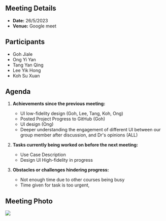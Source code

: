 ## Meeting Details
- **Date:** 26/5/2023
- **Venue:** Google meet

## Participants
- Goh Jiale
- Ong Yi Yan
- Tang Yan Qing
- Lee Yik Hong
- Koh Su Xuan

## Agenda
1. **Achievements since the previous meeting:**
   - UI low-fidelity design (Goh, Lee, Tang, Koh, Ong)
   - Posted Project Progress to GitHub (Goh)
   - UI design (Ong)
   - Deeper understanding the engagement of different UI between our group member after discussion, and Dr's opinions (ALL)

2. **Tasks currently being worked on before the next meeting:**
   - Use Case Description
   - Design UI High-fidelity in progress

3. **Obstacles or challenges hindering progress:**
   - Not enough time due to other courses being busy
   - Time given for task is too urgent,

## Meeting Photo
<img src="https://ibb.co/pxzDfZY](https://github.com/drshahizan/software-engineering/blob/main/project/documentation/srs/sec02/software/others/Scrum%20meeting/26.5.2023/Scrum%20meeting%202%20pic.png">
